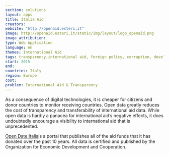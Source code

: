 ```yaml
---
section: solutions
layout: apps
title: Italia Aid 
creators: 
website: "http://openaid.esteri.it"
image: http://openaid.esteri.it/static/img/layout/logo_openaid.png
image_attribution:
type: Web Application 
language: en
themes: International Aid
tags: transparency,international aid, foreign policy, corruption, development
start: 2015
end: 
countries: Italy
region: Europe
cost: 
problem: International Aid & Transparency
---
```

As a consequence of digital technologies, it is cheaper for citizens and donor countries to monitor receiving countries. Open data greatly reduces the cost of transparency and transferability of international aid data. While open data is hardly a panacea for international aid’s negative effects, it does undoubtedly encourage a visibility to international aid that is unprecedented.   

[Open Date Italia](http://openaid.esteri.it)is a portal that publishes all of the aid funds that it has donated over the past 10 years. All data is certified and published by the Organization for Economic Development and Cooperation.

